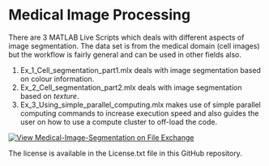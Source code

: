 # Medical Image Processing 

There are 3 MATLAB Live Scripts which deals with different aspects of image segmentation. The data set is from the medical domain (cell images) but the workflow is fairly general and can be used in other fields also.
 
1. Ex\_1\_Cell\_segmentation\_part1.mlx deals with image segmentation based on colour information.
2. Ex\_2\_Cell\_segmentation\_part2.mlx deals with image segmentation based on *texture*.
3. Ex\_3\_Using\_simple\_parallel\_computing.mlx makes use of simple parallel computing commands to increase execution speed and also guides the user on how to use a compute cluster to off-load the code.

[![View Medical-Image-Segmentation on File Exchange](https://www.mathworks.com/matlabcentral/images/matlab-file-exchange.svg)](https://www.mathworks.com/matlabcentral/fileexchange/88019-medical-image-segmentation)

The license is available in the License.txt file in this GitHub repository.
